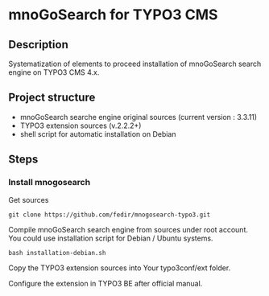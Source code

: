 # mnoGoSearch for TYPO3 CMS #

## Description ##

Systematization of elements to proceed installation of mnoGoSearch search engine on TYPO3 CMS 4.x.

## Project structure ##

* mnoGoSearch searche engine original sources (current version : 3.3.11)
* TYPO3 extension sources (v.2.2.2+)
* shell script for automatic installation on Debian

## Steps ##

### Install mnogosearch

Get sources

    git clone https://github.com/fedir/mnogosearch-typo3.git

Compile mnoGoSearch search engine from sources under root account.
You could use installation script for Debian / Ubuntu systems.

    bash installation-debian.sh
    
Copy the TYPO3 extension sources into Your typo3conf/ext folder.

Configure the extension in TYPO3 BE after official manual.
